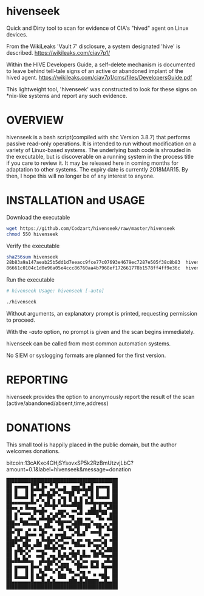 # hivenseek
Quick and Dirty tool to scan for evidence of CIA's "hived" agent on Linux devices.

From the WikiLeaks 'Vault 7' disclosure, a system designated 'hive' is described.
https://wikileaks.com/ciav7p1/

Within the HIVE Developers Guide, a self-delete mechanism is documented to leave behind tell-tale signs of an active or abandoned implant of the hived agent.
https://wikileaks.com/ciav7p1/cms/files/DevelopersGuide.pdf

This lightweight tool, 'hivenseek' was constructed to look for these signs on \*nix-like systems and report any such evidence.


# OVERVIEW
hivenseek is a bash script(compiled with shc Version 3.8.7) that performs passive read-only operations. It is intended to run without modification on a variety of Linux-based systems.   The underlying bash code is shrouded in the executable, but is discoverable on a running system in the process title if you care to review it.  It may be released here in coming months for adaptation to other systems.
The expiry date is currently 2018MAR15.  By then, I hope this will no longer be of any interest to anyone.

# INSTALLATION and USAGE
Download the executable
```bash
wget https://github.com/Codzart/hivenseek/raw/master/hivenseek
chmod 550 hivenseek
```

Verify the executable
```bash
sha256sum hivenseek 
28b83a9a147aeab25b5dd1d7eeacc9fce77c07693e4679ec7287e505f38c8b83  hivenseek (v2017.3.11)
86661c0104c1d0e96a05e4ccc86760aa4b7968ef172661778b1578ff4ff9e36c  hivenseek (v2017.3.12)
```
Run the executable
```bash
# hivenseek Usage: hivenseek [-auto] 

./hivenseek 
```

Without arguments, an explanatory prompt is printed, requesting permission to proceed.

With the *-auto* option, no prompt is given and the scan begins immediately.




hivenseek can be called from most common automation systems.

No SIEM or syslogging formats are planned for the first version.

# REPORTING
hivenseek provides the option to anonymously report the result of the scan (active/abandoned/absent,time,address)

# DONATIONS
This small tool is happily placed in the public domain, but the author welcomes donations.

bitcoin:13cAKxc4CHjSYsovxSP5k2RzBmUtzvjLbC?amount=0.1&label=hivenseek&message=donation

```
█████████████████████████████████████████
██ ▄▄▄▄▄ █▀█ █▄ ▀ █  ▄  ▄▄▄▀█ ▄█ ▄▄▄▄▄ ██
██ █   █ █▀▀▀█ ▄▀█▄▀▀█▄▄█▀█▀▀█▀█ █   █ ██
██ █▄▄▄█ █▀ █▀▀██▀ ▀▄▄ █▀▄ ▄▀▀▄█ █▄▄▄█ ██
██▄▄▄▄▄▄▄█▄▀ ▀▄█ █ █ █ ▀▄█▄█ █▄█▄▄▄▄▄▄▄██
██▄▄ ▄ █▄▄▄ ▀▄▀▀▀█▀ ▀▀▀▀▀▀██   ▄█ █ ▀▄███
██ ▄▀▄▄▄▄ █▀██▀ ▄ ▄██▀▄ ▀▀▄█ ▄████▀██ ▄██
██ █ ▄  ▄█▄ ▄█▄█▄█▀▄▀▀ ▀█ ▄▄ ▄▄  ▀█▄ ▄███
███▄▄▀██▄▄▄█  ▄█▀ ▀██▀▀▀▄███▄▄▄▀▄▄▄ ▄ ▄██
██▀▄▄▄  ▄ ▄ █▄▀▀▀▄ ▄█ ▀█▄▀█  █▀  ▀█▀ █▄██
██▀ █  █▄▄▄ ▄█▀ ▄ ▄▄▄█  ▄▀█▄█  ▀▀▀█ ▄▄ ██
██▄█▄█▀█▄  ▄ █▄█▄▄▀▄█▀▀▀▄ ▄▄ ▄▄ ▄▄▄▀▄ ▄██
███▀▄ ██▄ ▄██ ▄█▀▄▀▄▄▀▀ ▀██▄▄ █▀▄▄▄▀█  ██
██ ▄██▄▀▄▀ ▄▄▄▀▀▀█▀▄▀▀ ▀▄ ▄ ▄  ▄▄▀▄▀▄████
██ █ ▀▄▀▄  ▄▄█▀ ▄▄ █▄█▄▀██▀▄█▄▄ ██▀█▄▄▄██
██▄██▄██▄▄  ▄█▄█▄█▀▄▀ ▀▀▄▀▄▀▄▄ ▄▄▄  ▄█▄██
██ ▄▄▄▄▄ █▄▄▀ ▄█▀ ▀▄███  ▀██▄▄ █▄█ █▄▄▄██
██ █   █ █  █▄▀▀▀▄▀▄▀ ▀█▄ ▀▄▄ ▄     █  ██
██ █▄▄▄█ █ █▄█▀ ▄  ███  ▄▀▀▄█▄  ▀ ▀██▄ ██
██▄▄▄▄▄▄▄█▄▄▄█▄█▄█▄▄▄▄▄███▄█▄█████▄▄█▄▄██
█████████████████████████████████████████
```

